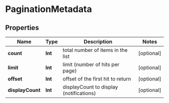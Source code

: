 
# PaginationMetadata

## Properties
Name | Type | Description | Notes
------------ | ------------- | ------------- | -------------
**count** | **Int** | total number of items in the list |  [optional]
**limit** | **Int** | limit (number of hits per page) |  [optional]
**offset** | **Int** | offset of the first hit to return |  [optional]
**displayCount** | **Int** | displayCount to display (notifications) |  [optional]



